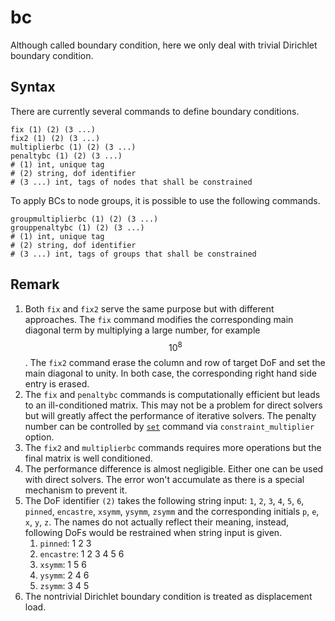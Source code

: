 # bc

Although called boundary condition, here we only deal with trivial Dirichlet boundary condition.

## Syntax

There are currently several commands to define boundary conditions.

```
fix (1) (2) (3 ...)
fix2 (1) (2) (3 ...)
multiplierbc (1) (2) (3 ...)
penaltybc (1) (2) (3 ...)
# (1) int, unique tag
# (2) string, dof identifier
# (3 ...) int, tags of nodes that shall be constrained
```

To apply BCs to node groups, it is possible to use the following commands.

```
groupmultiplierbc (1) (2) (3 ...)
grouppenaltybc (1) (2) (3 ...)
# (1) int, unique tag
# (2) string, dof identifier
# (3 ...) int, tags of groups that shall be constrained
```

## Remark

1. Both `fix` and `fix2` serve the same purpose but with different approaches. The `fix` command modifies the corresponding main diagonal term by multiplying a large number, for example $$10^8$$. The `fix2` command erase the column and row of target DoF and set the main diagonal to unity. In both case, the corresponding right hand side entry is erased.
2. The `fix` and `penaltybc` commands is computationally efficient but leads to an ill-conditioned matrix. This may not be a problem for direct solvers but will greatly affect the performance of iterative solvers. The penalty number can be controlled by [`set`](../Process/set.md) command via `constraint_multiplier` option.
3. The `fix2` and `multiplierbc` commands requires more operations but the final matrix is well conditioned.
4. The performance difference is almost negligible. Either one can be used with direct solvers. The error won't accumulate as there is a special mechanism to prevent it.
5. The DoF identifier `(2)` takes the following string input: `1`, `2`, `3`, `4`, `5`, `6`, `pinned`, `encastre`, `xsymm`, `ysymm`, `zsymm` and the corresponding initials `p`, `e`, `x`, `y`, `z`. The names do not actually reflect their meaning, instead, following DoFs would be restrained when string input is given.
   1. `pinned`: 1 2 3
   2. `encastre`: 1 2 3 4 5 6
   3. `xsymm`: 1 5 6
   4. `ysymm`: 2 4 6
   5. `zsymm`: 3 4 5
6. The nontrivial Dirichlet boundary condition is treated as displacement load.
